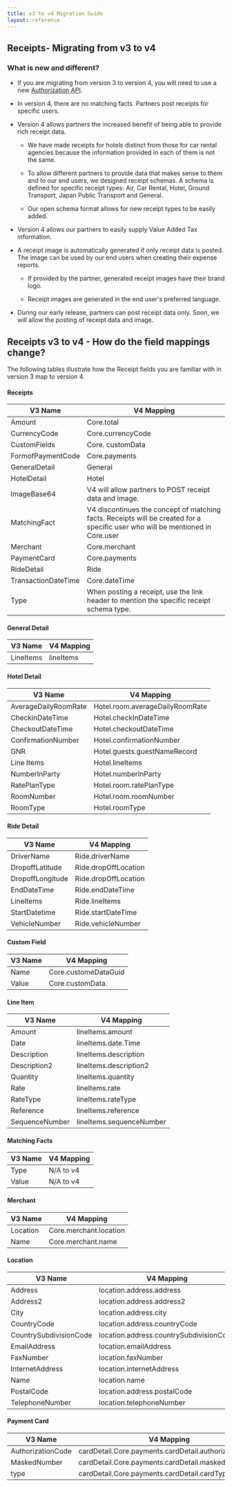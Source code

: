 ```yaml
---
title: v3 to v4 Migration Guide
layout: reference
---
```


## Receipts- Migrating from v3 to v4

###  What is new and different?

- If you are migrating from version 3 to version 4, you will need to use a new [Authorization API](https://preview.developer.concur.com/api-alpha/auth/apidoc.html).

- In version 4, there are no matching facts. Partners post receipts for specific users.

- Version 4 allows partners the increased benefit of being able to provide rich receipt data.

  - We have made receipts for hotels distinct from those for car rental agencies because the information provided in each of them is not the same.
  
  - To allow different partners to provide data that makes sense to them and to our end users, we designed receipt schemas. A schema is defined for specific receipt types: Air, Car Rental, Hotel, Ground Transport, Japan Public Transport and General.
  
  - Our open schema format allows for new receipt types to be easily added. 

- Version 4 allows our partners to easily supply Value Added Tax information.

- A receipt image is automatically generated if only receipt data is posted. The image can be used by our end users when creating their expense reports.

  - If provided by the partner, generated receipt images have their brand logo.

  - Receipt images are generated in the end user's preferred language.

- During our early release, partners can post receipt data only. Soon, we will allow the posting of receipt data and image.

## Receipts v3 to v4 - How do the field mappings change?

The following tables illustrate how the Receipt fields you are familiar with in version 3 map to version 4.


####  Receipts

V3 Name  | V4 Mapping
------   | ------------
Amount   | Core.total
CurrencyCode  | Core.currencyCode
CustomFields  | Core. customData
FormofPaymentCode  | Core.payments
GeneralDetail  | General
HotelDetail  | Hotel
ImageBase64  | V4 will allow partners to POST receipt data and image.
MatchingFact  | V4 discontinues the concept of matching facts. Receipts will be created for a specific user who will be mentioned in Core.user
Merchant  | Core.merchant
PaymentCard  | Core.payments
RideDetail  |  Ride
TransactionDateTime  | Core.dateTime
Type  | When posting a receipt, use the link header to mention the specific receipt schema type.

####  General Detail

V3 Name  | V4 Mapping
------  | -----------
LineItems  | lineItems

####  Hotel Detail

 V3 Name  | V4 Mapping
 ------  | ------------
 AverageDailyRoomRate  | Hotel.room.averageDailyRoomRate
CheckinDateTime  | Hotel.checkInDateTime
CheckoutDateTime  | Hotel.checkoutDateTime
ConfirmationNumber  | Hotel.confirmationNumber
GNR  | Hotel.guests.guestNameRecord
Line Items  | Hotel.lineItems
NumberInParty  | Hotel.numberInParty
RatePlanType  | Hotel.room.ratePlanType
RoomNumber  | Hotel.room.roomNumber
RoomType  | Hotel.roomType


####  Ride Detail

V3 Name  | V4 Mapping
------- | -------------
DriverName  | Ride.driverName
DropoffLatitude  | Ride.dropOffLocation
DropoffLongitude  | Ride.dropOffLocation
EndDateTime  | Ride.endDateTime
LineItems  | Ride.lineItems
StartDatetime  | Ride.startDateTime
VehicleNumber  | Ride.vehicleNumber

####  Custom Field

 V3 Name  | V4 Mapping
 ------- | -------------
 Name  | Core.customeDataGuid
 Value  | Core.customData.<fieldNameChosenByClient>

####  Line Item

 V3 Name  | V4 Mapping
 ------- | -------------
 Amount  | lineItems.amount
 Date  | lineItems.date.Time
 Description  | lineItems.description
 Description2  | lineItems.description2
 Quantity  | lineItems.quantity
 Rate  | lineItems.rate
 RateType  | lineItems.rateType
 Reference  | lineItems.reference
 SequenceNumber  | lineItems.sequenceNumber


####  Matching Facts

V3 Name  | V4 Mapping
------- | -------------
Type  | N/A to v4
Value  | N/A to v4


####  Merchant

 V3 Name  | V4 Mapping
 ------- | -------------
 Location  | Core.merchant.location
 Name  | Core.merchant.name
 

####  Location

 V3 Name  | V4 Mapping
 ------- | -------------
Address  | location.address.address
Address2  | location.address.address2
City  | location.address.city
CountryCode  | location.address.countryCode
CountrySubdivisionCode  | location.address.countrySubdivisionCode
EmailAddress  | location.emailAddress
FaxNumber  | location.faxNumber
InternetAddress  | location.internetAddress
Name  | location.name
PostalCode  | location.address.postalCode
TelephoneNumber  | location.telephoneNumber


####  Payment Card

V3 Name  |  V4 Mapping
------- | -------------
AuthorizationCode  | cardDetail.Core.payments.cardDetail.authorizationCode
MaskedNumber  | cardDetail.Core.payments.cardDetail.maskedNumber
type  | cardDetail.Core.payments.cardDetail.cardType
